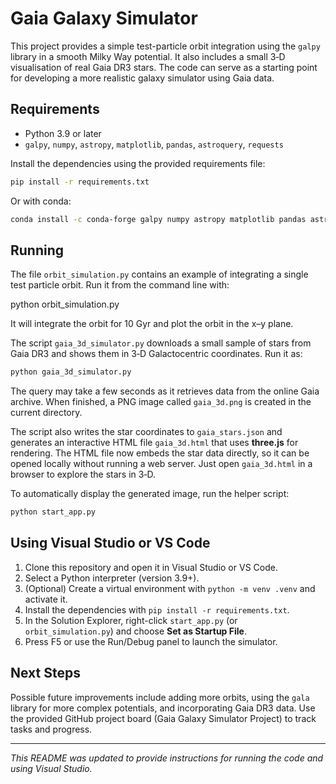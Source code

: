 # Gaia Galaxy Simulator

This project provides a simple test-particle orbit integration using the `galpy` library in a smooth Milky Way potential. It also includes a small 3‑D visualisation of real Gaia DR3 stars. The code can serve as a starting point for developing a more realistic galaxy simulator using Gaia data.

## Requirements

- Python 3.9 or later
- `galpy`, `numpy`, `astropy`, `matplotlib`, `pandas`, `astroquery`, `requests`

Install the dependencies using the provided requirements file:

```bash
pip install -r requirements.txt
```

Or with conda:

```bash
conda install -c conda-forge galpy numpy astropy matplotlib pandas astroquery requests
```

## Running

The file `orbit_simulation.py` contains an example of integrating a single test particle orbit. Run it from the command line with:

python orbit_simulation.py

It will integrate the orbit for 10 Gyr and plot the orbit in the x–y plane.

The script `gaia_3d_simulator.py` downloads a small sample of stars from Gaia DR3 and shows them in 3‑D Galactocentric coordinates. Run it as:

```bash
python gaia_3d_simulator.py
```

The query may take a few seconds as it retrieves data from the online Gaia archive. When finished, a PNG image called `gaia_3d.png` is created in the current directory.

The script also writes the star coordinates to `gaia_stars.json` and generates an
interactive HTML file `gaia_3d.html` that uses **three.js** for rendering. The
HTML file now embeds the star data directly, so it can be opened locally without
running a web server. Just open `gaia_3d.html` in a browser to explore the stars
in 3‑D.

To automatically display the generated image, run the helper script:

```bash
python start_app.py
```

## Using Visual Studio or VS Code

1. Clone this repository and open it in Visual Studio or VS Code.
2. Select a Python interpreter (version 3.9+).
3. (Optional) Create a virtual environment with `python -m venv .venv` and activate it.
4. Install the dependencies with `pip install -r requirements.txt`.
5. In the Solution Explorer, right-click `start_app.py` (or `orbit_simulation.py`) and choose **Set as Startup File**.
6. Press F5 or use the Run/Debug panel to launch the simulator.

## Next Steps

Possible future improvements include adding more orbits, using the `gala` library for more complex potentials, and incorporating Gaia DR3 data. Use the provided GitHub project board (Gaia Galaxy Simulator Project) to track tasks and progress.

---

*This README was updated to provide instructions for running the code and using Visual Studio.*
